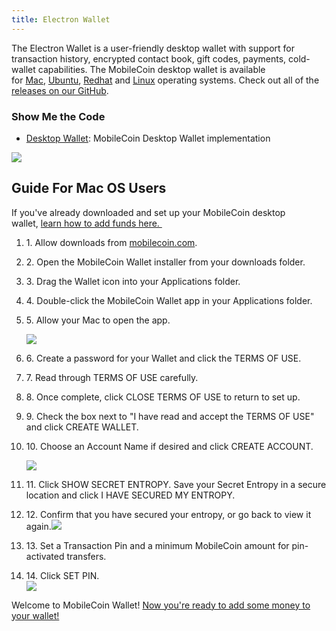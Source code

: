 ```yaml
---
title: Electron Wallet
---
```


The Electron Wallet is a user-friendly desktop wallet with support for transaction history, encrypted contact book, gift codes,  payments, cold-wallet capabilities. The MobileCoin desktop wallet is available for [Mac](https://get.mobilecoin.com/mac), [Ubuntu](https://get.mobilecoin.com/ubuntu), [Redhat](https://get.mobilecoin.com/redhat) and [Linux](https://get.mobilecoin.com/linux) operating systems.
 Check out all of the [releases on our GitHub](https://github.com/mobilecoinofficial/desktop-wallet/releases).

### Show Me the Code

* [Desktop Wallet](https://github.com/mobilecoinofficial/desktop-wallet): MobileCoin Desktop Wallet implementation

![](https://mobilecoinwp.wpengine.com/wp-content/uploads/2021/10/MobileCoin_Wallet_DesktopDownloadProcess_07-1-e1635381496489.png)

## Guide For Mac OS Users

If you've already downloaded and set up your MobileCoin desktop wallet, [learn how to add funds here. ](https://mobilecoin.com/news/how-to-buy-mob-in-the-us)

1.  1\. Allow downloads from [mobilecoin.com](http://mobilecoin.com/).
2.  2\. Open the MobileCoin Wallet installer from your downloads folder.
3.  3\. Drag the Wallet icon into your Applications folder.
4.  4\. Double-click the MobileCoin Wallet app in your Applications folder.
5.  5\. Allow your Mac to open the app.

    ![](https://mobilecoinwp.wpengine.com/wp-content/uploads/2021/10/MobileCoin_Wallet_DesktopDownloadProcess_07-1-859x1024.png)
6.  6\. Create a password for your Wallet and click the TERMS OF USE.
7.  7\. Read through TERMS OF USE carefully.
8.  8\. Once complete, click CLOSE TERMS OF USE to return to set up.
9.  9\. Check the box next to "I have read and accept the TERMS OF USE" and click CREATE WALLET.
10. 10\. Choose an Account Name if desired and click CREATE ACCOUNT.

    ![](https://mobilecoinwp.wpengine.com/wp-content/uploads/2021/10/MobileCoin_Wallet_DesktopDownloadProcess_11-849x1024.png)
11. 11\. Click SHOW SECRET ENTROPY. Save your Secret Entropy in a secure location and click I HAVE SECURED MY ENTROPY.
12. 12\. Confirm that you have secured your entropy, or go back to view it again.![](https://mobilecoinwp.wpengine.com/wp-content/uploads/2021/10/MobileCoin_Wallet_DesktopDownloadProcess_13-853x1024.png) 
13. 13\. Set a Transaction Pin and a minimum MobileCoin amount for pin-activated transfers.
14. 14\. Click SET PIN.\
    ![](https://mobilecoinwp.wpengine.com/wp-content/uploads/2021/10/MobileCoin_Wallet_DesktopDownloadProcess_14-853x1024.png)

Welcome to MobileCoin Wallet! [Now you're ready to add some money to your wallet!](https://mobilecoin.com/news/how-to-buy-mob-in-the-us)
